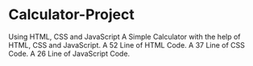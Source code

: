 # Calculator-Project
Using HTML, CSS and JavaScript
A Simple Calculator with the help of HTML, CSS and JavaScript.
A 52 Line of HTML Code.
A 37 Line of CSS Code.
A 26 Line of JavaScript Code.
